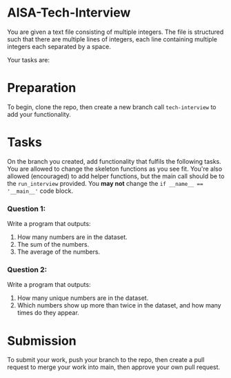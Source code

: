 # AISA-Tech-Interview

You are given a text file consisting of multiple integers. The file is structured such that there are multiple lines of integers, each line containing multiple integers each separated by a space. 

Your tasks are:

# Preparation
To begin, clone the repo, then create a new branch call ```tech-interview``` to add your functionality. 

# Tasks
On the branch you created, add functionality that fulfils the following tasks. You are allowed to change the skeleton functions as you see fit. You're also allowed (encouraged) to add helper functions, but the main call should be to the ```run_interview``` provided. You **may not** change the ```if __name__ == '__main__'``` code block. 

### Question 1:

Write a program that outputs:

1. How many numbers are in the dataset.
2. The sum of the numbers. 
3. The average of the numbers. 

### Question 2: 

Write a program that outputs:

1. How many unique numbers are in the dataset. 
2. Which numbers show up more than twice in the dataset, and how many times do they appear.

# Submission
To submit your work, push your branch to the repo, then create a pull request to merge your work into main, then approve your own pull request. 